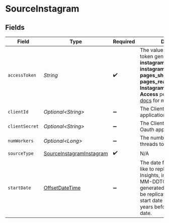 # SourceInstagram


## Fields

| Field                                                                                                                                                                                                                                                                                                                 | Type                                                                                                                                                                                                                                                                                                                  | Required                                                                                                                                                                                                                                                                                                              | Description                                                                                                                                                                                                                                                                                                           | Example                                                                                                                                                                                                                                                                                                               |
| --------------------------------------------------------------------------------------------------------------------------------------------------------------------------------------------------------------------------------------------------------------------------------------------------------------------- | --------------------------------------------------------------------------------------------------------------------------------------------------------------------------------------------------------------------------------------------------------------------------------------------------------------------- | --------------------------------------------------------------------------------------------------------------------------------------------------------------------------------------------------------------------------------------------------------------------------------------------------------------------- | --------------------------------------------------------------------------------------------------------------------------------------------------------------------------------------------------------------------------------------------------------------------------------------------------------------------- | --------------------------------------------------------------------------------------------------------------------------------------------------------------------------------------------------------------------------------------------------------------------------------------------------------------------- |
| `accessToken`                                                                                                                                                                                                                                                                                                         | *String*                                                                                                                                                                                                                                                                                                              | :heavy_check_mark:                                                                                                                                                                                                                                                                                                    | The value of the access token generated with <b>instagram_basic, instagram_manage_insights, pages_show_list, pages_read_engagement, Instagram Public Content Access</b> permissions. See the <a href="https://docs.airbyte.com/integrations/sources/instagram/#step-1-set-up-instagram">docs</a> for more information |                                                                                                                                                                                                                                                                                                                       |
| `clientId`                                                                                                                                                                                                                                                                                                            | *Optional\<String>*                                                                                                                                                                                                                                                                                                   | :heavy_minus_sign:                                                                                                                                                                                                                                                                                                    | The Client ID for your Oauth application                                                                                                                                                                                                                                                                              |                                                                                                                                                                                                                                                                                                                       |
| `clientSecret`                                                                                                                                                                                                                                                                                                        | *Optional\<String>*                                                                                                                                                                                                                                                                                                   | :heavy_minus_sign:                                                                                                                                                                                                                                                                                                    | The Client Secret for your Oauth application                                                                                                                                                                                                                                                                          |                                                                                                                                                                                                                                                                                                                       |
| `numWorkers`                                                                                                                                                                                                                                                                                                          | *Optional\<Long>*                                                                                                                                                                                                                                                                                                     | :heavy_minus_sign:                                                                                                                                                                                                                                                                                                    | The number of worker threads to use for the sync.                                                                                                                                                                                                                                                                     | 1                                                                                                                                                                                                                                                                                                                     |
| `sourceType`                                                                                                                                                                                                                                                                                                          | [SourceInstagramInstagram](../../models/shared/SourceInstagramInstagram.md)                                                                                                                                                                                                                                           | :heavy_check_mark:                                                                                                                                                                                                                                                                                                    | N/A                                                                                                                                                                                                                                                                                                                   |                                                                                                                                                                                                                                                                                                                       |
| `startDate`                                                                                                                                                                                                                                                                                                           | [OffsetDateTime](https://docs.oracle.com/javase/8/docs/api/java/time/OffsetDateTime.html)                                                                                                                                                                                                                             | :heavy_minus_sign:                                                                                                                                                                                                                                                                                                    | The date from which you'd like to replicate data for User Insights, in the format YYYY-MM-DDT00:00:00Z. All data generated after this date will be replicated. If left blank, the start date will be set to 2 years before the present date.                                                                          | 2017-01-25T00:00:00Z                                                                                                                                                                                                                                                                                                  |